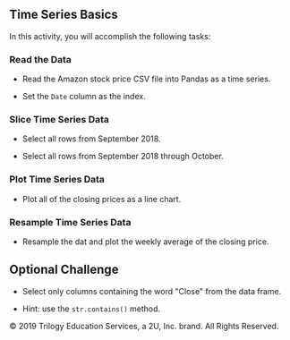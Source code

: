 ## Time Series Basics

In this activity, you will accomplish the following tasks:

### Read the Data

* Read the Amazon stock price CSV file into Pandas as a time series.

* Set the `Date` column as the index.
  
### Slice Time Series Data

* Select all rows from September 2018.

* Select all rows from September 2018 through October.
  
### Plot Time Series Data

* Plot all of the closing prices as a line chart.
  
### Resample Time Series Data

* Resample the dat and plot the weekly average of the closing price.

## Optional Challenge

* Select only columns containing the word "Close" from the data frame.

* Hint: use the `str.contains()` method.



© 2019 Trilogy Education Services, a 2U, Inc. brand. All Rights Reserved.